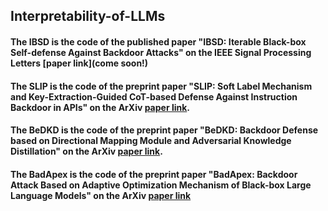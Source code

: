 ## Interpretability-of-LLMs

#### The IBSD is the code of the published paper "IBSD: Iterable Black-box Self-defense Against Backdoor Attacks" on the IEEE Signal Processing Letters [paper link](come soon!)

#### The SLIP is the code of the preprint paper "SLIP: Soft Label Mechanism and Key-Extraction-Guided CoT-based Defense Against Instruction Backdoor in APIs" on the ArXiv [paper link](https://arxiv.org/abs/2508.06153).
#### The BeDKD is the code of the preprint paper "BeDKD: Backdoor Defense based on Directional Mapping Module and Adversarial Knowledge Distillation" on the ArXiv [paper link](https://arxiv.org/abs/2508.01595).
#### The BadApex is the code of the preprint paper "BadApex: Backdoor Attack Based on Adaptive Optimization Mechanism of Black-box Large Language Models" on the ArXiv [paper link](https://arxiv.org/abs/2504.13775)
